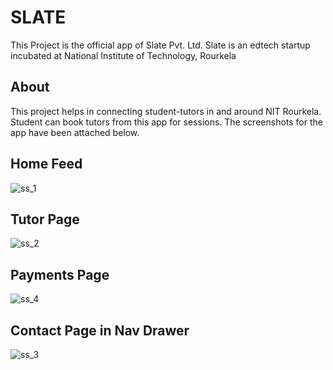 # SLATE

This Project is the official app of Slate Pvt. Ltd. Slate is an edtech startup incubated at National Institute of Technology, Rourkela

## About

This project helps in connecting student-tutors in and around NIT Rourkela. Student can book tutors from this app for sessions. The screenshots for the app have been attached below.

## Home Feed
![ss_1](https://user-images.githubusercontent.com/43723729/105481040-80dd4280-5ccc-11eb-9940-6d81b3883e40.jpg)

## Tutor Page
![ss_2](https://user-images.githubusercontent.com/43723729/105481089-90f52200-5ccc-11eb-9b9f-64e237cb86a9.jpg)

## Payments Page
![ss_4](https://user-images.githubusercontent.com/43723729/105481093-92bee580-5ccc-11eb-8ba4-ba535093d4f0.jpg)

## Contact Page in Nav Drawer
![ss_3](https://user-images.githubusercontent.com/43723729/105481095-93577c00-5ccc-11eb-9af7-a3bff2b4e644.jpg)
